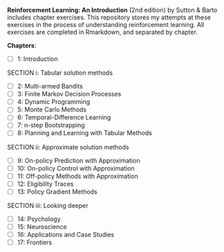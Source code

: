 __Reinforcement Learning: An Introduction__ (2nd edition) by Sutton &amp; Barto includes chapter exercises. This repository stores my attempts at these exercises in the process of understanding reinforcement learning. All exercises are completed in Rmarkdown, and separated by chapter.

**Chapters**:

- [ ] 1: Introduction

SECTION i: Tabular solution methods

- [ ] 2: Multi-armed Bandits
- [ ] 3: Finite Markov Decision Processes
- [ ] 4: Dynamic Programming
- [ ] 5: Monte Carlo Methods
- [ ] 6: Temporal-Difference Learning
- [ ] 7: n-step Bootstrapping
- [ ] 8: Planning and Learning with Tabular Methods

SECTION ii: Approximate solution methods

- [ ] 9: On-policy Prediction with Approximation
- [ ] 10: On-policy Control with Approximation
- [ ] 11: Off-policy Methods with Approximation
- [ ] 12: Eligibility Traces
- [ ] 13: Policy Gradient Methods

SECTION iii: Looking deeper

- [ ] 14: Psychology
- [ ] 15: Neuroscience
- [ ] 16: Applications and Case Studies
- [ ] 17: Frontiers
